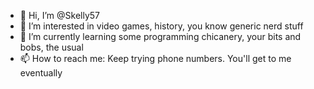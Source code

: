- 👋 Hi, I’m @Skelly57
- 👀 I’m interested in video games, history, you know generic nerd stuff
- 🌱 I’m currently learning some programming chicanery, your bits and bobs, the usual
- 📫 How to reach me: Keep trying phone numbers. You'll get to me eventually

<!---
Skelly57/Skelly57 is a ✨ special ✨ repository because its `README.md` (this file) appears on your GitHub profile.
You can click the Preview link to take a look at your changes.
--->
